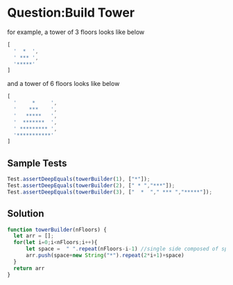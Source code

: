 # Question:Build Tower
for example, a tower of 3 floors looks like below
```JavaScript
[
  '  *  ', 
  ' *** ', 
  '*****'
]
```
and a tower of 6 floors looks like below
```JavaScript
[
  '     *     ', 
  '    ***    ', 
  '   *****   ', 
  '  *******  ', 
  ' ********* ', 
  '***********'
]
```
## Sample Tests
```JavaScript
Test.assertDeepEquals(towerBuilder(1), ["*"]);
Test.assertDeepEquals(towerBuilder(2), [" * ","***"]);
Test.assertDeepEquals(towerBuilder(3), ["  *  "," *** ","*****"]);
```
## Solution
```JavaScript
function towerBuilder(nFloors) {
  let arr = [];
  for(let i=0;i<nFloors;i++){
      let space =  " ".repeat(nFloors-i-1) //single side composed of space
      arr.push(space+new String("*").repeat(2*i+1)+space)
  }
  return arr
}
```
